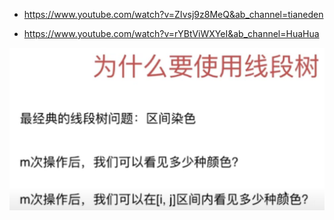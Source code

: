 

- https://www.youtube.com/watch?v=ZIvsj9z8MeQ&ab_channel=tianeden

- https://www.youtube.com/watch?v=rYBtViWXYeI&ab_channel=HuaHua

![](./segment-tree-why.png)

